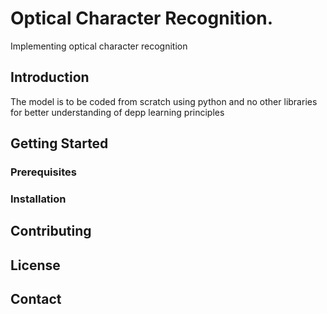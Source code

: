 # Optical Character Recognition.
Implementing optical character recognition

## Introduction
The model is to be coded from scratch using python and no other libraries for better understanding of depp learning principles

## Getting Started

### Prerequisites


### Installation

## Contributing


## License


## Contact
